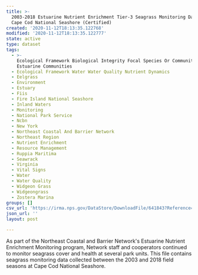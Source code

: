 ```yaml
---
title: >-
  2003-2018 Estuarine Nutrient Enrichment Tier-3 Seagrass Monitoring Data for
  Cape Cod National Seashore (Certified)
created: '2020-11-12T18:13:35.122768'
modified: '2020-11-12T18:13:35.122777'
state: active
type: dataset
tags:
  - >-
    Ecological Framework Biological Integrity Focal Species Or Communities
    Estuarine Communities
  - Ecological Framework Water Water Quality Nutrient Dynamics
  - Eelgrass
  - Environment
  - Estuary
  - Fiis
  - Fire Island National Seashore
  - Inland Waters
  - Monitoring
  - National Park Service
  - Ncbn
  - New York
  - Northeast Coastal And Barrier Network
  - Northeast Region
  - Nutrient Enrichment
  - Resource Management
  - Ruppia Maritima
  - Seawrack
  - Virginia
  - Vital Signs
  - Water
  - Water Quality
  - Widgeon Grass
  - Widgeongrass
  - Zostera Marina
groups: []
csv_url: 'https://irma.nps.gov/DataStore/DownloadFile/641843?Reference=2275547'
json_url: ''
layout: post

---
```

As part of the Northeast Coastal and Barrier Network's Estuarine Nutrient Enrichment Monitoring program, Network staff and cooperators continued to monitor seagrass cover and health at several park units. This file contains seagrass monitoring data collected between the 2003 and 2018 field seasons at  Cape Cod National Seashore.
